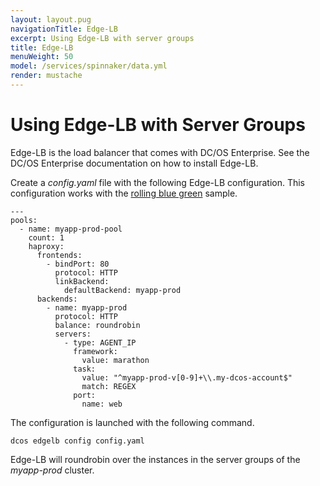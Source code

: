 ```yaml
---
layout: layout.pug
navigationTitle: Edge-LB
excerpt: Using Edge-LB with server groups
title: Edge-LB
menuWeight: 50
model: /services/spinnaker/data.yml
render: mustache
---
```


# Using Edge-LB with Server Groups

Edge-LB is the load balancer that comes with DC/OS Enterprise. See the DC/OS Enterprise documentation on how to install Edge-LB.

Create a *config.yaml* file with the following Edge-LB configuration. This configuration works with the [rolling blue green](/services/spinnaker/0.3.0-1.9.2/quick-start-guide/pipelines/#creating-a-rolling-blue-green-pipeline) sample.

```
---
pools:
  - name: myapp-prod-pool
    count: 1
    haproxy:
      frontends:
        - bindPort: 80
          protocol: HTTP
          linkBackend:
            defaultBackend: myapp-prod
      backends:
        - name: myapp-prod
          protocol: HTTP
          balance: roundrobin
          servers:
            - type: AGENT_IP
              framework:
                value: marathon
              task:
                value: "^myapp-prod-v[0-9]+\\.my-dcos-account$"
                match: REGEX
              port:
                name: web
```

The configuration is launched with the following command.

```
dcos edgelb config config.yaml
```

Edge-LB will roundrobin over the instances in the server groups of the *myapp-prod* cluster.
